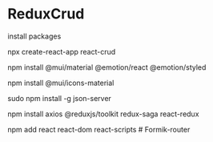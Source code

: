 # ReduxCrud
install packages



npx create-react-app react-crud


npm install @mui/material @emotion/react @emotion/styled


npm install @mui/icons-material



sudo npm install -g json-server


npm install axios @reduxjs/toolkit redux-saga react-redux



npm add react react-dom react-scripts
#   F o r m i k - r o u t e r  
 